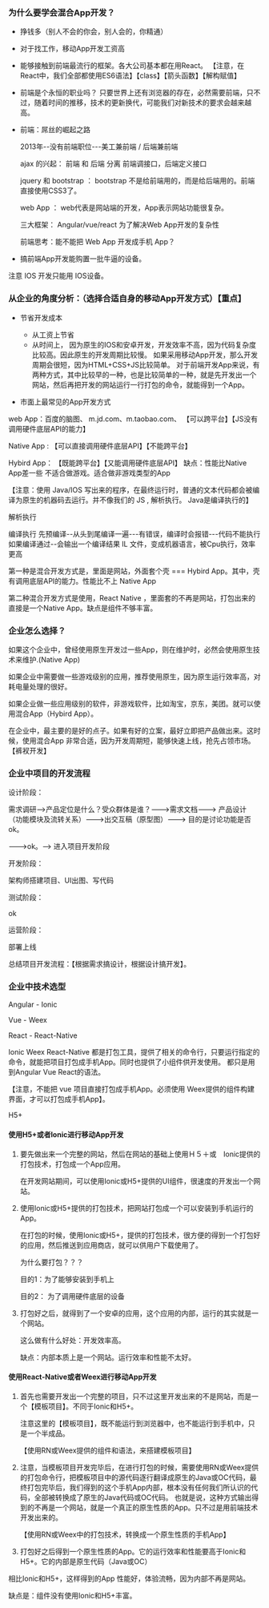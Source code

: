### 为什么要学会混合App开发？

* 挣钱多（别人不会的你会，别人会的，你精通）
* 对于找工作，移动App开发工资高
* 能够接触到前端最流行的框架。各大公司基本都在用React。
【注意，在React中，我们全部都使用ES6语法】【class】【箭头函数】【解构赋值】

* 前端是个永恒的职业吗？
  只要世界上还有浏览器的存在，必然需要前端，只不过，随着时间的推移，技术的更新换代，可能我们对新技术的要求会越来越高。

* 前端：屌丝的崛起之路  

    2013年--没有前端职位---美工兼前端 / 后端兼前端

    ajax 的兴起： 前端 和 后端 分离
    前端调接口，后端定义接口

    jquery 和 bootstrap ：
    bootstrap 不是给前端用的，而是给后端用的。前端直接使用CSS3了。

    web App ：
    web代表是网站端的开发，App表示网站功能很复杂。

    三大框架：
        Angular/vue/react
        为了解决Web App开发的复杂性

    前端思考：能不能把 Web App 开发成手机 App？

* 搞前端App开发能购置一批牛逼的设备。

注意 IOS 开发只能用 IOS设备。
    

### 从企业的角度分析：（选择合适自身的移动App开发方式）【重点】
* 节省开发成本
    - 从工资上节省
    - 从时间上，   因为原生的IOS和安卓开发，开发效率不高，因为代码复杂度比较高。因此原生的开发周期比较慢。
    如果采用移动App开发，那么开发周期会很短，因为HTML+CSS+JS比较简单。
    对于前端开发App来说，有两种方式，其中比较早的一种，也是比较简单的一种，就是先开发出一个网站，然后再把开发的网站运行一行打包的命令，就能得到一个App。


* 市面上最常见的App开发方式

web App：百度的脑图、 m.jd.com、m.taobao.com、
        【可以跨平台】【JS没有调用硬件底层API的能力】

Native App : 【可以直接调用硬件底层API】【不能跨平台】

Hybird App： 【既能跨平台】【又能调用硬件底层API】
        缺点：性能比Native App差一些
        不适合做游戏。适合做非游戏类型的App

【注意：使用 Java/IOS 写出来的程序，在最终运行时，普通的文本代码都会被编译为原生的机器码去运行。并不像我们的 JS , 解析执行。
Java是编译执行的】

解析执行

编译执行
    先预编译--从头到尾编译一遍---有错误，编译时会报错---代码不能执行
    如果编译通过--会输出一个编译结果 IL 文件，变成机器语言，被Cpu执行，效率更高


第一种是混合开发方式是，里面是网站，外面套个壳 === Hybird App。其中，壳有调用底层API的能力。性能比不上 Native App


第二种混合开发方式是使用，React Native ，里面套的不再是网站，打包出来的直接是一个Native App。缺点是组件不够丰富。



### 企业怎么选择？
如果这个企业中，曾经使用原生开发过一些App，则在维护时，必然会使用原生技术来维护.(Native App)

如果企业中需要做一些游戏级别的应用，推荐使用原生，因为原生运行效率高，对耗电量处理的很好。

如果企业做一些应用级别的软件，非游戏软件，比如淘宝，京东，美团。就可以使用混合App（Hybird App）。

在企业中，最主要的是好的点子。如果有好的立案，最好立即把产品做出来。这时候，使用混合App 非常合适，因为开发周期短，能够快速上线，抢先占领市场。【裤衩开发】


### 企业中项目的开发流程

设计阶段：

需求调研-->产品定位是什么？受众群体是谁？--->需求文档---> 产品设计 （功能模块及流转关系）--->出交互稿（原型图）---> 目的是讨论功能是否ok。

--->ok。--> 进入项目开发阶段

开发阶段：

架构师搭建项目、UI出图、写代码

测试阶段：

ok

运营阶段：

部署上线


总结项目开发流程：【根据需求搞设计，根据设计搞开发】。


### 企业中技术选型

Angular - Ionic

Vue -  Weex

React - React-Native


Ionic Weex React-Native 都是打包工具，提供了相关的命令行，只要运行指定的命令，就能把项目打包成手机App。同时也提供了小组件供开发使用。
都只是用到Angular Vue React的语法。

【注意，不能把 vue 项目直接打包成手机App。必须使用 Weex提供的组件构建界面，才可以打包成手机App】。

H5+



#### 使用H5+或者Ionic进行移动App开发

1. 要先做出来一个完整的网站，然后在网站的基础上使用Ｈ５＋或　Ionic提供的打包技术，打包成一个App应用。

    在开发网站期间，可以使用Ionic或H5+提供的UI组件，很速度的开发出一个网站。

2. 使用Ionic或H5+提供的打包技术，把网站打包成一个可以安装到手机运行的App。

    在打包的时候，使用Ionic或H5+，提供的打包技术，很方便的得到一个打包好的应用，然后推送到应用商店，就可以供用户下载使用了。

    为什么要打包？？？

    目的1：为了能够安装到手机上

    目的2： 为了调用硬件底层的设备

3. 打包好之后，就得到了一个安卓的应用，这个应用的内部，运行的其实就是一个网站。

    这么做有什么好处：开发效率高。

    缺点：内部本质上是一个网站。运行效率和性能不太好。



#### 使用React-Native或者Weex进行移动App开发

1. 首先也需要开发出一个完整的项目，只不过这里开发出来的不是网站，而是一个【模板项目】。不同于Ionic和H5+。

    注意这里的【模板项目】，既不能运行到浏览器中，也不能运行到手机中，只是一个半成品。

    【使用RN或Weex提供的组件和语法，来搭建模板项目】

2. 注意，当模板项目开发完毕后，在进行打包的时候，需要使用RN或Weex提供的打包命令行，把模板项目中的源代码逐行翻译成原生的Java或OC代码，最终打包完毕后，我们得到的这个手机App内部，根本没有任何我们所认识的代码，全部被转换成了原生的Java代码或OC代码。
也就是说，这种方式输出得到的不再是一个网站，就是一个真正的原生性质的App。只不过是用前端技术开发出来的。

     【使用RN或Weex中的打包技术，转换成一个原生性质的手机App】

3. 打包好之后得到一个原生性质的App。它的运行效率和性能要高于Ionic和H5+。它的内部是原生代码（Java或OC）

相比Ionic和H5+，这样得到的App 性能好，体验流畅，因为内部不再是网站。

缺点是：组件没有使用Ionic和H5+丰富。




















